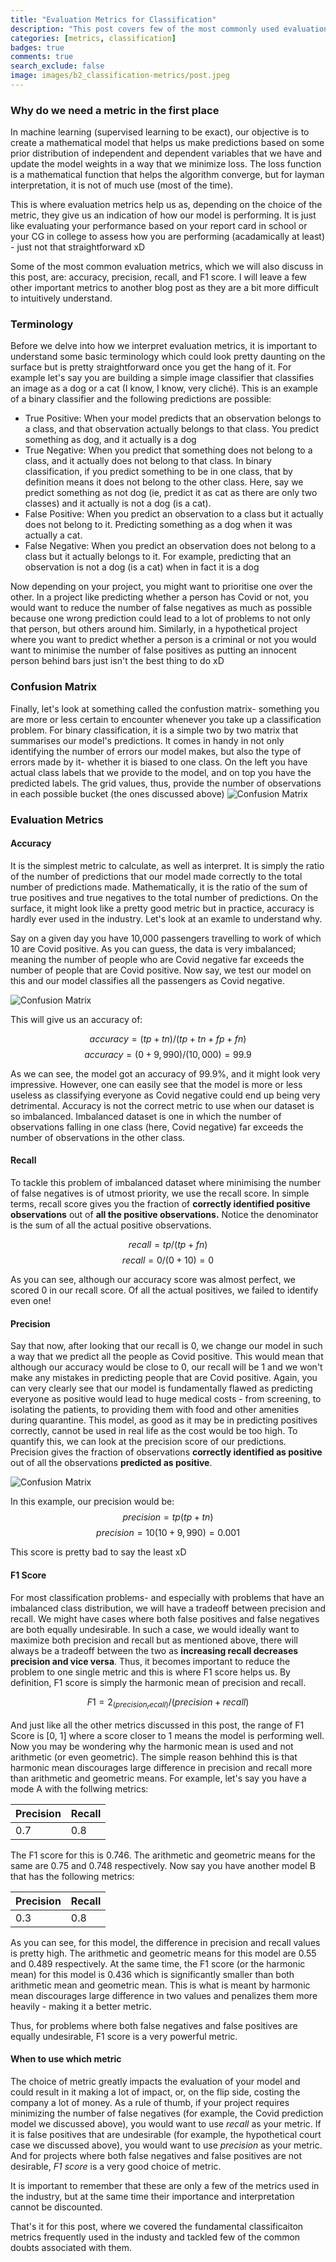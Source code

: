 ```yaml
---
title: "Evaluation Metrics for Classification"
description: "This post covers few of the most commonly used evaluation metrics used for classification, when they should be used and their drawbacks"
categories: [metrics, classification]
badges: true
comments: true
search_exclude: false
image: images/b2_classification-metrics/post.jpeg
---
```

### Why do we need a metric in the first place

In machine learning (supervised learning to be exact), our objective is to create a mathematical model that helps us make predictions based on some prior distribution of independent and dependent variables that we have and update the model weights in a way that we minimize loss. The loss function is a mathematical function that helps the algorithm converge, but for layman interpretation, it is not of much use (most of the time).

This is where evaluation metrics help us as, depending on the choice of the metric, they give us an indication of how our model is performing. It is just like evaluating your performance based on your report card in school or your CG in college to assess how you are performing (acadamically at least) - just not that straightforward xD

Some of the most common evaluation metrics, which we will also discuss in this post, are: accuracy, precision, recall, and F1 score. I will leave a few other important metrics to another blog post as they are a bit more difficult to intuitively understand.

### Terminology

Before we delve into how we interpret evaluation metrics, it is important to understand some basic terminology which could look pretty daunting on the surface but is pretty straightforward once you get the hang of it.
For example let's say you are building a simple image classifier that classifies an image as a dog or a cat (I know, I know, very cliché). This is an example of a binary classifier and the following predictions are possible:

- True Positive: When your model predicts that an observation belongs to a class, and that observation actually belongs to that class. You predict something as dog, and it actually is a dog
- True Negative: When you predict that something does not belong to a class, and it actually does not belong to that class. In binary classification, if you predict something to be in one class, that by definition means it does not belong to the other class. Here, say we predict something as not dog (ie, predict it as cat as there are only two classes) and it actually is not a dog (is a cat).
- False Positive: When you predict an observation to a class but it actually does not belong to it. Predicting something as a dog when it was actually a cat.
- False Negative: When you predict an observation does not belong to a class but it actually belongs to it. For example, predicting that an observation is not a dog (is a cat) when in fact it is a dog

Now depending on your project, you might want to prioritise one over the other. In a project like predicting whether a person has Covid or not, you would want to reduce the number of false negatives as much as possible because one wrong prediction could lead to a lot of problems to not only that person, but others around him. Similarly, in a hypothetical project where you want to predict whether a person is a criminal or not you would want to minimise the number of false positives as putting an innocent person behind bars just isn't the best thing to do xD

### Confusion Matrix

Finally, let's look at something called the confustion matrix- something you are more or less certain to encounter whenever you take up a classification problem. For binary classification, it is a simple two by two matrix that summarises our model's predictions. It comes in handy in not only identifying the number of errors our model makes, but also the type of errors made by it- whether it is biased to one class. On the left you have actual class labels that we provide to the model, and on top you have the predicted labels. The grid values, thus, provide the number of observations in each possible bucket (the ones discussed above)
![Confusion Matrix](../images/b2_classification-metrics/confusion%20matrix.png)

### Evaluation Metrics

#### Accuracy

It is the simplest metric to calculate, as well as interpret. It is simply the ratio of the number of predictions that our model made correctly to the total number of predictions made. Mathematically, it is the ratio of the sum of true positives and true negatives to the total number of predictions.
On the surface, it might look like a pretty good metric but in practice, accuracy is hardly ever used in the industry. Let's look at an examle to understand why.

Say on a given day you have 10,000 passengers travelling to work of which 10 are Covid positive. As you can guess, the data is very imbalanced; meaning the number of people who are Covid negative far exceeds the number of people that are Covid positive. Now say, we test our model on this and our model classifies all the passengers as Covid negative.

![Confusion Matrix](../images/b2_classification-metrics/recall.png)

This will give us an accuracy of:

$$ accuracy = (tp + tn) / (tp + tn + fp + fn) $$
$$ accuracy = (0 + 9,990) / (10,000) = 99.9% $$

As we can see, the model got an accuracy of 99.9%, and it might look very impressive. However, one can easily see that the model is more or less useless as classifying everyone as Covid negative could end up being very detrimental. Accuracy is not the correct metric to use when our dataset is so imbalanced. Imbalanced dataset is one in which the number of observations falling in one class (here, Covid negative) far exceeds the number of observations in the other class.

#### Recall

To tackle this problem of imbalanced dataset where minimising the number of false negatives is of utmost priority, we use the recall score. In simple terms, recall score gives you the fraction of **correctly identified positive observations** out of **all the positive observations.** Notice the denominator is the sum of all the actual positive observations.

$$ recall = tp/(tp + fn) $$
$$ recall = 0/(0 + 10) = 0 $$

As you can see, although our accuracy score was almost perfect, we scored 0 in our recall score. Of all the actual positives, we failed to identify even one!

#### Precision

Say that now, after looking that our recall is 0, we change our model in such a way that we predict all the people as Covid positive. This would mean that although our accuracy would be close to 0, our recall will be 1 and we won't make any mistakes in predicting people that are Covid positive. Again, you can very clearly see that our model is fundamentally flawed as predicting everyone as positive would lead to huge medical costs - from screening, to isolating the patients, to providing them with food and other amenities during quarantine. This model, as good as it may be in predicting positives correctly, cannot be used in real life as the cost would be too high. To quantify this, we can look at the precision score of our predictions. Precision gives the fraction of observations **correctly identified as positive** out of all the observations **predicted as positive**.

![Confusion Matrix](../images//b2_classification-metrics/precision.png)

In this example, our precision would be:
$$ precision = tp(tp + tn) $$
$$ precision = 10(10 + 9,990) = 0.001 $$

This score is pretty bad to say the least xD

#### F1 Score

For most classification problems- and especially with problems that have an imbalanced class distribution, we will have a tradeoff between precision and recall. We might have cases where both false positives and false negatives are both equally undesirable. In such a case, we would ideally want to maximize both precision and recall but as mentioned above, there will always be a tradeoff between the two as **increasing recall decreases precision and vice versa**. Thus, it becomes important to reduce the problem to one single metric and this is where F1 score helps us. By definition, F1 score is simply the harmonic mean of precision and recall.

$$ F1 = 2 _ (precision _ recall) / (precision + recall) $$

And just like all the other metrics discussed in this post, the range of F1 Score is [0, 1] where a score closer to 1 means the model is performing well. Now you may be wondering why the harmonic mean is used and not arithmetic (or even geometric). The simple reason behhind this is that harmonic mean discourages large difference in precision and recall more than arithmetic and geometric means. For example, let's say you have a mode A with the follwing metrics:

| Precision | Recall |
| --------- | ------ |
| 0.7       | 0.8    |

The F1 score for this is 0.746. The arithmetic and geometric means for the same are 0.75 and 0.748 respectively. Now say you have another model B that has the following metrics:

| Precision | Recall |
| --------- | ------ |
| 0.3       | 0.8    |

As you can see, for this model, the difference in precision and recall values is pretty high. The arithmetic and geometric means for this model are 0.55 and 0.489 respectively. At the same time, the F1 score (or the harmonic mean) for this model is 0.436 which is significantly smaller than both arithmetic mean and geometric mean. This is what is meant by harmonic mean discourages large difference in two values and penalizes them more heavily - making it a better metric.

Thus, for problems where both false negatives and false positives are equally undesirable, F1 score is a very powerful metric.

#### When to use which metric

The choice of metric greatly impacts the evaluation of your model and could result in it making a lot of impact, or, on the flip side, costing the company a lot of money. As a rule of thumb, if your project requires minimizing the number of false negatives (for example, the Covid prediction model we discussed above), you would want to use _recall_ as your metric. If it is false positives that are undesirable (for example, the hypothetical court case we discussed above), you would want to use _precision_ as your metric. And for projects where both false negatives and false positives are not desirable, _F1 score_ is a very good choice of metric.

It is important to remember that these are only a few of the metrics used in the industry, but at the same time their importance and interpretation cannot be discounted.

That's it for this post, where we covered the fundamental classificaiton metrics frequently used in the industy and tackled few of the common doubts associated with them.

